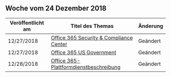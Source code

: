 <!-- This file is generated automatically each week. Changes made to this file will be overwritten.-->




## <a name="week-of-december-24-2018"></a>Woche vom 24 Dezember 2018


| Veröffentlicht am |Titel des Themas | Änderung |
|------|------------|--------|
| 12/27/2018 | [Office 365 Security & Compliance Center](/Office365/ServiceDescriptions/office-365-platform-service-description/office-365-securitycompliance-center) | Geändert |
| 12/27/2018 | [Office 365 US Government](/Office365/ServiceDescriptions/office-365-platform-service-description/office-365-us-government/office-365-us-government) | Geändert |
| 12/28/2018 | [Office 365-Plattformdienstbeschreibung](/Office365/ServiceDescriptions/office-365-platform-service-description/office-365-platform-service-description) | Geändert |
